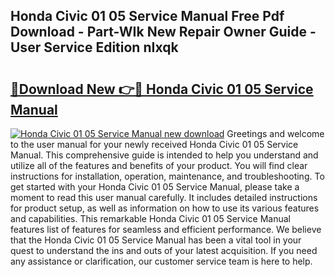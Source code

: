 ## Honda Civic 01 05 Service Manual Free Pdf Download - Part-WIk New Repair Owner Guide - User Service Edition nIxqk

# <h2><a href="http://bc28539.oget.top/?id=Honda+Civic+01+05+Service+Manual">🔗Download New 👉🔴 Honda Civic 01 05 Service Manual</a></h2>

[![Honda Civic 01 05 Service Manual new download](https://i.imgur.com/5g1atiW.png)](http://bc28539.oget.top/?id=Honda+Civic+01+05+Service+Manual)
Greetings and welcome to the user manual for your newly received Honda Civic 01 05 Service Manual. This comprehensive guide is intended to help you understand and utilize all of the features and benefits of your product. You will find clear instructions for installation, operation, maintenance, and troubleshooting. To get started with your Honda Civic 01 05 Service Manual, please take a moment to read this user manual carefully. It includes detailed instructions for product setup, as well as information on how to use its various features and capabilities. This remarkable Honda Civic 01 05 Service Manual features list of features for seamless and efficient performance. We believe that the Honda Civic 01 05 Service Manual has been a vital tool in your quest to understand the ins and outs of your latest acquisition. If you need any assistance or clarification, our customer service team is here to help.
